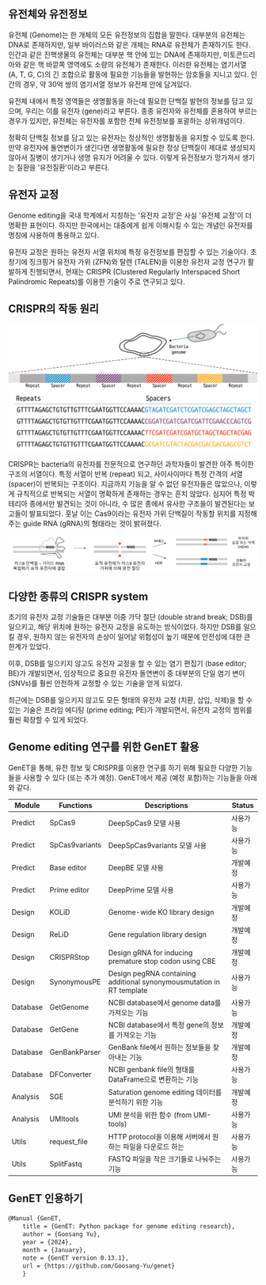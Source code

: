 ## 유전체와 유전정보
유전체 (Genome)는 한 개체의 모든 유전정보의 집합을 말한다. 대부분의 유전체는 DNA로 존재하지만, 일부 바이러스와 같은 개체는 RNA로 유전체가 존재하기도 한다. 인간과 같은 진핵생물의 유전체는 대부분 핵 안에 있는 DNA에 존재하지만, 미토콘드리아와 같은 핵 바깥쪽 영역에도 소량의 유전체가 존재한다. 이러한 유전체는 염기서열 (A, T, G, C)의 긴 조합으로 활동에 필요한 기능들을 발현하는 암호들을 지니고 있다. 인간의 경우, 약 30억 쌍의 염기서열 정보가 유전체 안에 담겨있다.

유전체 내에서 특정 영역들은 생명활동을 하는데 필요한 단백질 발현의 정보를 담고 있으며, 우리는 이를 유전자 (gene)라고 부른다. 종종 유전자와 유전체를 혼용하여 부르는 경우가 있지만, 유전체는 유전자를 포함한 전체 유전정보를 포괄하는 상위개념이다. 

정확히 단백질 정보를 담고 있는 유전자는 정상적인 생명활동을 유지할 수 있도록 한다. 만약 유전자에 돌연변이가 생긴다면 생명활동에 필요한 정상 단백질이 제대로 생성되지 않아서 질병이 생기거나 생명 유지가 어려울 수 있다. 이렇게 유전정보가 망가져서 생기는 질환을 '유전질환'이라고 부른다. 

## 유전자 교정
Genome editing을 국내 학계에서 지칭하는 '유전자 교정'은 사실 '유전체 교정'이 더 명확한 표현이다. 하지만 한국에서는 대중에게 쉽게 이해시킬 수 있는 개념인 유전자를 명칭에 사용하여 통용하고 있다. 

유전자 교정은 원하는 유전자 서열 위치에 특정 유전정보를 편집할 수 있는 기술이다. 초창기에 징크핑거 유전자 가위 (ZFN)와 탈렌 (TALEN)을 이용한 유전자 교정 연구가 활발하게 진행되면서, 현재는 CRISPR (Clustered Regularly Interspaced Short Palindromic Repeats)를 이용한 기술이 주로 연구되고 있다. 


## CRISPR의 작동 원리
![CRISPR_history](images/en_0_1_1_CRISPR_history.svg)

CRISPR는 bacteria의 유전자를 전문적으로 연구하던 과학자들이 발견한 아주 특이한 구조의 서열이다. 특정 서열이 반복 (repeat) 되고, 사이사이마다 특정 간격의 서열 (spacer)이 반복되는 구조이다. 지금까지 기능을 알 수 없던 유전자들은 많았으나, 이렇게 규칙적으로 반복되는 서열이 명확하게 존재하는 경우는 흔치 않았다. 심지어 특정 박테리아 종에서만 발견되는 것이 아니라, 수 많은 종에서 유사한 구조들이 발견된다는 보고들이 발표되었다. 훗날 이는 Cas9이라는 유전자 가위 단백질이 작동할 위치를 지정해주는 guide RNA (gRNA)의 형태라는 것이 밝혀졌다.

![CRISPR_machanism](images/ko_0_1_2_CRISPR_machanism.svg)


## 다양한 종류의 CRISPR system
초기의 유전자 교정 기술들은 대부분 이중 가닥 절단 (double strand break; DSB)를 일으키고, 해당 위치에 원하는 유전자 교정을 유도하는 방식이었다. 하지만 DSB를 일으킬 경우, 원하지 않는 유전자의 손상이 일어날 위험성이 높기 때문에 안전성에 대한 큰 한계가 있었다. 

이후, DSB를 일으키지 않고도 유전자 교정을 할 수 있는 염기 편집기 (base editor; BE)가 개발되면서, 임상적으로 중요한 유전자 돌연변이 중 대부분의 단일 염기 변이 (SNVs)를 훨씬 안전하게 교정할 수 있는 기술을 얻게 되었다. 

최근에는 DSB를 일으키지 않고도 모든 형태의 유전자 교정 (치환, 삽입, 삭제)을 할 수 있는 기술은 프라임 에디팅 (prime editing; PE)가 개발되면서, 유전자 교정의 범위를 훨씬 확장할 수 있게 되었다. 

## Genome editing 연구를 위한 GenET 활용
GenET을 통해, 유전 정보 및 CRISPR를 이용한 연구를 하기 위해 필요한 다양한 기능들을 사용할 수 있다 (또는 추가 예정). GenET에서 제공 (예정 포함)하는 기능들을 아래와 같다. 

| Module   | Functions      | Descriptions                                                          | Status |
| -------- | -------------- | --------------------------------------------------------------------- | ------ |
| Predict  | SpCas9         | DeepSpCas9 모델 사용                                                   | 사용가능   |
| Predict  | SpCas9variants | DeepSpCas9variants 모델 사용                                           | 사용가능   |
| Predict  | Base editor    | DeepBE 모델 사용                                                       | 개발예정   |
| Predict  | Prime editor   | DeepPrime 모델 사용                                                    | 사용가능   |
| Design   | KOLiD          | Genome-wide KO library design                                         | 개발예정   |
| Design   | ReLiD          | Gene regulation library design                                        | 개발예정   |
| Design   | CRISPRStop     | Design gRNA for inducing premature stop codon using CBE               | 개발예정   |
| Design   | SynonymousPE   | Design pegRNA containing additional synonymousmutation in RT template | 사용가능   |
| Database | GetGenome      | NCBI database에서 genome data를 가져오는 기능                           | 사용가능   |
| Database | GetGene        | NCBI database에서 특정 gene의 정보를 가져오는 기능                       | 개발예정   |
| Database | GenBankParser  | GenBank file에서 원하는 정보들을 찾아내는 기능                           | 개발예정   |
| Database | DFConverter    | NCBI genbank file의 형태를 DataFrame으로 변환하는 기능                  | 사용가능   |
| Analysis | SGE            | Saturation genome editing 데이터를 분석하기 위한 기능                   | 개발예정   |
| Analysis | UMItools       | UMI 분석을 위한 함수 (from UMI-tools)                                  | 사용가능   |
| Utils    | request_file   | HTTP protocol을 이용해 서버에서 원하는 파일을 다운로드 하는              | 사용가능   |
| Utils    | SplitFastq     | FASTQ 파일을 작은 크기들로 나눠주는 기능                                | 사용가능   |


## GenET 인용하기

```
@Manual {GenET, 
    title = {GenET: Python package for genome editing research}, 
    author = {Goosang Yu}, 
    year = {2024}, 
    month = {January}, 
    note = {GenET version 0.13.1}, 
    url = {https://github.com/Goosang-Yu/genet}
    }
```
